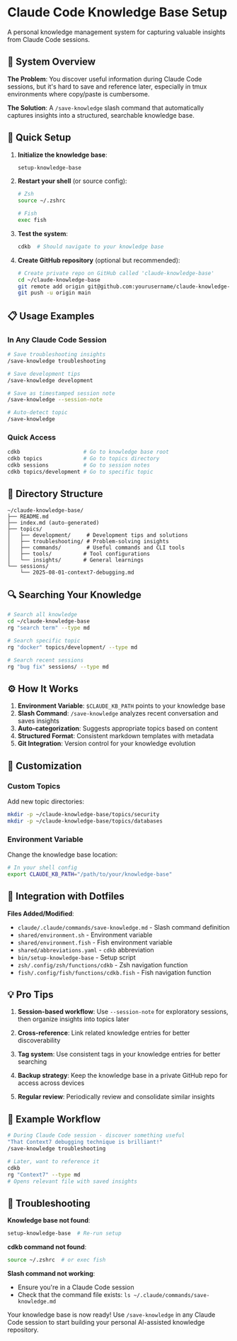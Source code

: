 # Claude Code Knowledge Base Setup

A personal knowledge management system for capturing valuable insights from Claude Code sessions.

## 🎯 **System Overview**

**The Problem**: You discover useful information during Claude Code sessions,
but it's hard to save and reference later, especially in tmux environments where
copy/paste is cumbersome.

**The Solution**: A `/save-knowledge` slash command that automatically captures
insights into a structured, searchable knowledge base.

## 🚀 **Quick Setup**

1. **Initialize the knowledge base**:

   ```bash
   setup-knowledge-base
   ```

2. **Restart your shell** (or source config):

   ```bash
   # Zsh
   source ~/.zshrc

   # Fish
   exec fish
   ```

3. **Test the system**:

   ```bash
   cdkb  # Should navigate to your knowledge base
   ```

4. **Create GitHub repository** (optional but recommended):

   ```bash
   # Create private repo on GitHub called 'claude-knowledge-base'
   cd ~/claude-knowledge-base
   git remote add origin git@github.com:yourusername/claude-knowledge-base.git
   git push -u origin main
   ```

## 📋 **Usage Examples**

### **In Any Claude Code Session**

```bash
# Save troubleshooting insights
/save-knowledge troubleshooting

# Save development tips
/save-knowledge development

# Save as timestamped session note
/save-knowledge --session-note

# Auto-detect topic
/save-knowledge
```

### **Quick Access**

```bash
cdkb                    # Go to knowledge base root
cdkb topics             # Go to topics directory
cdkb sessions           # Go to session notes
cdkb topics/development # Go to specific topic
```

## 📁 **Directory Structure**

```
~/claude-knowledge-base/
├── README.md
├── index.md (auto-generated)
├── topics/
│   ├── development/     # Development tips and solutions
│   ├── troubleshooting/ # Problem-solving insights
│   ├── commands/        # Useful commands and CLI tools
│   ├── tools/          # Tool configurations
│   └── insights/       # General learnings
└── sessions/
    └── 2025-08-01-context7-debugging.md
```

## 🔍 **Searching Your Knowledge**

```bash
# Search all knowledge
cd ~/claude-knowledge-base
rg "search term" --type md

# Search specific topic
rg "docker" topics/development/ --type md

# Search recent sessions
rg "bug fix" sessions/ --type md
```

## ⚙️ **How It Works**

1. **Environment Variable**: `$CLAUDE_KB_PATH` points to your knowledge base
2. **Slash Command**: `/save-knowledge` analyzes recent conversation and saves insights
3. **Auto-categorization**: Suggests appropriate topics based on content
4. **Structured Format**: Consistent markdown templates with metadata
5. **Git Integration**: Version control for your knowledge evolution

## 🎨 **Customization**

### **Custom Topics**

Add new topic directories:

```bash
mkdir -p ~/claude-knowledge-base/topics/security
mkdir -p ~/claude-knowledge-base/topics/databases
```

### **Environment Variable**

Change the knowledge base location:

```bash
# In your shell config
export CLAUDE_KB_PATH="/path/to/your/knowledge-base"
```

## 🔧 **Integration with Dotfiles**

**Files Added/Modified**:

- `claude/.claude/commands/save-knowledge.md` - Slash command definition
- `shared/environment.sh` - Environment variable
- `shared/environment.fish` - Fish environment variable
- `shared/abbreviations.yaml` - `cdkb` abbreviation
- `bin/setup-knowledge-base` - Setup script
- `zsh/.config/zsh/functions/cdkb` - Zsh navigation function
- `fish/.config/fish/functions/cdkb.fish` - Fish navigation function

## 💡 **Pro Tips**

1. **Session-based workflow**: Use `--session-note` for exploratory sessions, then organize insights into topics later

2. **Cross-reference**: Link related knowledge entries for better discoverability

3. **Tag system**: Use consistent tags in your knowledge entries for better searching

4. **Backup strategy**: Keep the knowledge base in a private GitHub repo for access across devices

5. **Regular review**: Periodically review and consolidate similar insights

## 🎯 **Example Workflow**

```bash
# During Claude Code session - discover something useful
"That Context7 debugging technique is brilliant!"
/save-knowledge troubleshooting

# Later, want to reference it
cdkb
rg "Context7" --type md
# Opens relevant file with saved insights
```

## 🚨 **Troubleshooting**

**Knowledge base not found**:

```bash
setup-knowledge-base  # Re-run setup
```

**cdkb command not found**:

```bash
source ~/.zshrc  # or exec fish
```

**Slash command not working**:

- Ensure you're in a Claude Code session
- Check that the command file exists: `ls ~/.claude/commands/save-knowledge.md`

Your knowledge base is now ready! Use `/save-knowledge` in any Claude Code session to start building your personal AI-assisted knowledge repository.

